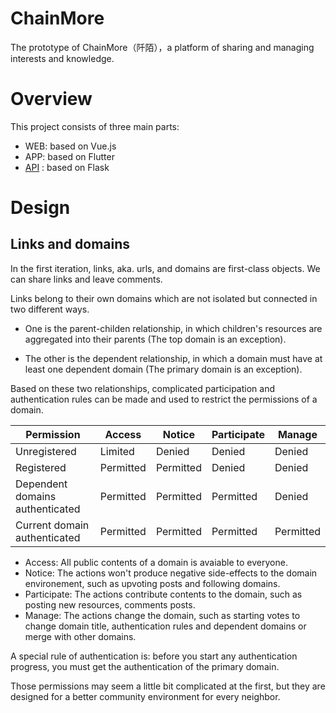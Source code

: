 # ChainMore
The prototype of ChainMore（阡陌），a platform of sharing and managing interests and knowledge.

# Overview
This project consists of three main parts:
* WEB: based on Vue.js
* APP: based on Flutter
* [API](https://github.com/kleon1024/ChainMore-API-Flask) : based on Flask

# Design

## Links and domains
In the first iteration, links, aka. urls, and domains are first-class objects. We can share links and leave comments. 

Links belong to their own domains which are not isolated but connected in two different ways. 

* One is the parent-childen relationship, in which children's resources are aggregated into their parents (The top domain is an exception). 

* The other is the dependent relationship, in which a domain must have at least one dependent domain (The primary domain is an exception). 

Based on these two relationships, complicated participation and authentication rules can be made and used to restrict the permissions of a domain. 

| Permission                      | Access    | Notice    | Participate | Manage    |
| ---                             | ---       | ---       | ---         | ---       |
| Unregistered                    | Limited   | Denied    | Denied      | Denied    |
| Registered                      | Permitted | Permitted | Denied      | Denied    |
| Dependent domains authenticated | Permitted | Permitted | Permitted   | Denied    |
| Current domain authenticated    | Permitted | Permitted | Permitted   | Permitted |

* Access: All public contents of a domain is avaiable to everyone.
* Notice: The actions won't produce negative side-effects to the domain environement, such as upvoting posts and following domains.
* Participate: The actions contribute contents to the domain, such as posting new resources, comments posts.
* Manage: The actions change the domain, such as starting votes to change domain title, authentication rules and dependent domains or merge with other domains.

A special rule of authentication is: before you start any authentication progress, you must get the authentication of the primary domain.

Those permissions may seem a little bit complicated at the first, but they are designed for a better community environment for every neighbor.